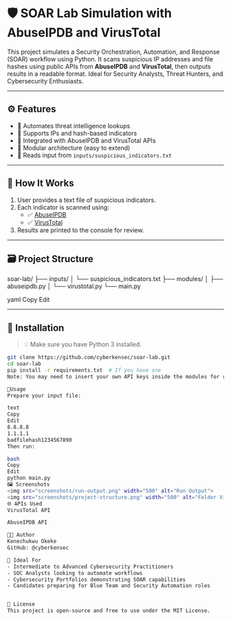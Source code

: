# 🛡️ SOAR Lab Simulation with AbuseIPDB and VirusTotal

This project simulates a Security Orchestration, Automation, and Response (SOAR) workflow using Python. It scans suspicious IP addresses and file hashes using public APIs from **AbuseIPDB** and **VirusTotal**, then outputs results in a readable format. Ideal for Security Analysts, Threat Hunters, and Cybersecurity Enthusiasts.

---

## ⚙️ Features

- 🚀 Automates threat intelligence lookups
- 📡 Supports IPs and hash-based indicators
- 🔗 Integrated with AbuseIPDB and VirusTotal APIs
- 📂 Modular architecture (easy to extend)
- 🧪 Reads input from `inputs/suspicious_indicators.txt`

---

## 🧠 How It Works

1. User provides a text file of suspicious indicators.
2. Each indicator is scanned using:
   - ✅ [AbuseIPDB](https://www.abuseipdb.com/)
   - ✅ [VirusTotal](https://www.virustotal.com/)
3. Results are printed to the console for review.

---

## 🗃️ Project Structure

soar-lab/
├── inputs/
│ └── suspicious_indicators.txt
├── modules/
│ ├── abuseipdb.py
│ └── virustotal.py
└── main.py

yaml
Copy
Edit

---

## 🔧 Installation

> 💡 Make sure you have Python 3 installed.

```bash
git clone https://github.com/cyberkensec/soar-lab.git
cd soar-lab
pip install -r requirements.txt  # If you have one
Note: You may need to insert your own API keys inside the modules for real-time access.

🚦Usage
Prepare your input file:

text
Copy
Edit
8.8.8.8
1.1.1.1
badfilehash1234567890
Then run:

bash
Copy
Edit
python main.py
🖼️ Screenshots
<img src="screenshots/run-output.png" width="500" alt="Run Output">
<img src="screenshots/project-structure.png" width="500" alt="Folder View">
🌐 APIs Used
VirusTotal API

AbuseIPDB API

👨‍💻 Author
Kenechukwu Okeke
GitHub: @cyberkensec

🧠 Ideal For
- Intermediate to Advanced Cybersecurity Practitioners
- SOC Analysts looking to automate workflows
- Cybersecurity Portfolios demonstrating SOAR capabilities
- Candidates preparing for Blue Team and Security Automation roles


📜 License
This project is open-source and free to use under the MIT License.
